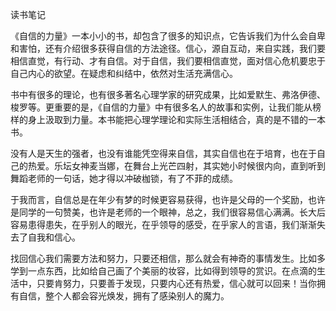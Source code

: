 读书笔记





《自信的力量》一本小小的书，却包含了很多的知识点，它告诉我们为什么会自卑和害怕，还有介绍很多获得自信的方法途径。信心，源自互动，来自实践，我们要相信直觉，有行动、才有自信。对于自信，我们要相信直觉，面对信心危机要忠于自己内心的欲望。在疑虑和纠结中，依然对生活充满信心。

书中有很多的理论，也有很多著名心理学家的研究成果，比如爱默生、弗洛伊德、梭罗等。更重要的是，《自信的力量》中有很多名人的故事和实例，让我们能从榜样的身上汲取到力量。本书能把心理学理论和实际生活相结合，真的是不错的一本书。

没有人是天生的强者，也没有谁能凭空得来自信，其实自信也在于培育，也在于自己的热爱。乐坛女神麦当娜，在舞台上光芒四射，其实她小时候很内向，直到听到舞蹈老师的一句话，她才得以冲破枷锁，有了不菲的成绩。

于我而言，自信总是在年少有梦的时候更容易获得，也许是父母的一个奖励，也许是同学的一句赞美，也许是老师的一个眼神，总之，我们很容易信心满满。长大后容易患得患失，在乎别人的眼光，在乎领导的感受，在乎家人的言语，我们渐渐失去了自我和信心。

找回信心我们需要方法和努力，只要还相信，那么就会有神奇的事情发生。比如多学到一点东西，比如给自己画了个美丽的妆容，比如得到领导的赏识。在点滴的生活中，只要肯努力，只要善于发现，只要内心还有热爱，信心就可以回来！当你拥有自信，整个人都会容光焕发，拥有了感染别人的魔力。
